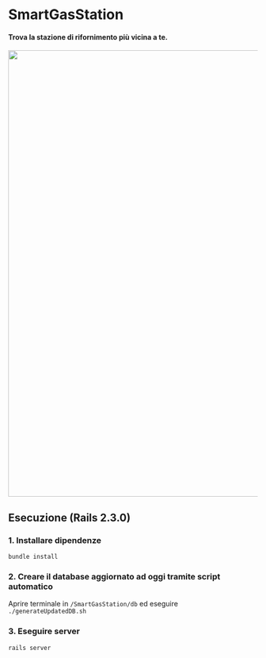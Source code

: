 # **SmartGasStation**

#### Trova la stazione di rifornimento più vicina a te.

<p align="center">
  <img src="Documenti/img.PNG" width="900" />
</p>



## Esecuzione (Rails 2.3.0)

### 1. Installare **dipendenze**

`bundle install`

### 2. **Creare** il database **aggiornato** ad oggi tramite script automatico 

Aprire terminale in `/SmartGasStation/db` ed eseguire `./generateUpdatedDB.sh`


### 3. Eseguire **server**

`rails server` 

